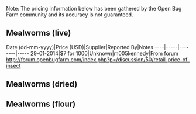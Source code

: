 Note: The pricing information below has been gathered by the Open Bug Farm community and its accuracy is not guaranteed.

## Mealworms (live)
Date (dd-mm-yyyy)|Price (USD)|Supplier|Reported By|Notes
----|-----|--------|-----
29-01-2014|$7 for 1000|Unknown|m005kennedy|From forum http://forum.openbugfarm.com/index.php?p=/discussion/50/retail-price-of-insect

## Mealworms (dried)

## Mealworms (flour)